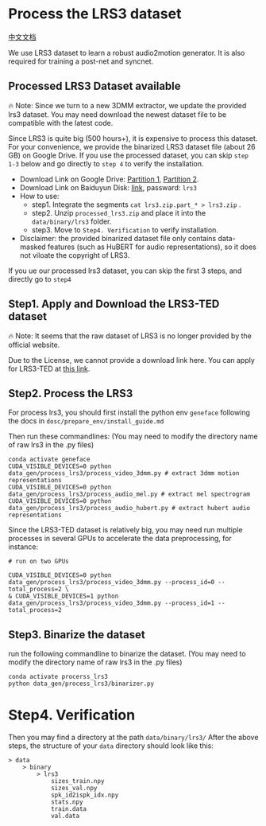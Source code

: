 # Process the LRS3 dataset

[中文文档](./zh/process_lrs3-zh.md)

We use LRS3 dataset to learn a robust audio2motion generator. It is also required for training a post-net and syncnet.

## Processed LRS3 Dataset available

🔥 Note: Since we turn to a new 3DMM extractor, we update the provided lrs3 dataset. You may need download the newest dataset file to be compatible with the latest code.

Since LRS3 is quite big (500 hours+), it is expensive to process this dataset. For your convenience, we provide the binarized LRS3 dataset file (about 26 GB) on Google Drive. If you use the processed dataset, you can skip `step 1-3` below and go directly to `step 4` to verify the installation.

- Download Link on Google Drive: [Partition 1](https://drive.google.com/drive/folders/1QK_ikLKUzGYiqHBzvKz0s5zKWeH-sm3L?usp=share_link), [Partition 2](https://drive.google.com/drive/folders/1WbECLfpxAZ0D7PcrlZxV-fCObT-TnfD8?usp=share_link).
- Download Link on Baiduyun Disk: [link](https://pan.baidu.com/s/1JsvEz58c9ItSI73ls43tTw?pwd=lrs3), passward: `lrs3`
- How to use:
  - step1. Integrate the segments `cat lrs3.zip.part_* > lrs3.zip` .
  - step2. Unzip `processed_lrs3.zip` and place it into the `data/binary/lrs3` folder.
  - step3. Move to `Step4. Verification` to verify installation.
- Disclaimer: the provided binarized dataset file only contains data-masked features (such as HuBERT for audio representations), so it does not viloate the copyright of LRS3.

If you ue our processed lrs3 dataset, you can skip the first 3 steps, and directly go to `step4`

## Step1. Apply and Download the LRS3-TED dataset

🔥 Note: It seems that the raw dataset of LRS3 is no longer provided by the official website.

Due to the License, we cannot provide a download link here. You can apply for LRS3-TED at [this link](https://www.robots.ox.ac.uk/~vgg/data/lip_reading/).

## Step2. Process the LRS3

For process lrs3, you should first install the python env `geneface` following the docs in  `dosc/prepare_env/install_guide.md`

Then run these commandlines: (You may need to modify the directory name of raw lrs3 in the .py files)

```
conda activate geneface
CUDA_VISIBLE_DEVICES=0 python data_gen/process_lrs3/process_video_3dmm.py # extract 3dmm motion representations
CUDA_VISIBLE_DEVICES=0 python data_gen/process_lrs3/process_audio_mel.py # extract mel spectrogram
CUDA_VISIBLE_DEVICES=0 python data_gen/process_lrs3/process_audio_hubert.py # extract hubert audio representations

```

Since the LRS3-TED dataset is relatively big, you may need run multiple processes in several GPUs to accelerate the data preprocessing, for instance:

```
# run on two GPUs

CUDA_VISIBLE_DEVICES=0 python data_gen/process_lrs3/process_video_3dmm.py --process_id=0 --total_process=2 \
& CUDA_VISIBLE_DEVICES=1 python data_gen/process_lrs3/process_video_3dmm.py --process_id=1 --total_process=2
```

## Step3. Binarize the dataset

run the following commandline to binarize the dataset. (You may need to modify the directory name of raw lrs3 in the .py files)

```
conda activate procerss_lrs3
python data_gen/process_lrs3/binarizer.py
```

# Step4. Verification

Then you may find a directory at the path  `data/binary/lrs3/`
After the above steps, the structure of your `data` directory should look like this:

```
> data
    > binary
        > lrs3
            sizes_train.npy
            sizes_val.npy
            spk_id2ispk_idx.npy
            stats.npy
            train.data
            val.data
```
